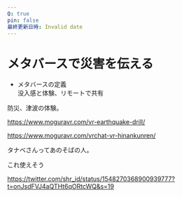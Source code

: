 ```yaml
---
Q: true
pin: false
最終更新日時: Invalid date
---
```

# メタバースで災害を伝える

- メタバースの定義  
    没入感と体験、リモートで共有  
    

防災、津波の体験。

https://www.moguravr.com/vr-earthquake-drill/

https://www.moguravr.com/vrchat-vr-hinankunren/

タナベさんってあのそばの人。

これ使えそう

https://twitter.com/shr_id/status/1548270368900939777?t=onJsdFVJ4aQTHt6qORtcWQ&s=19